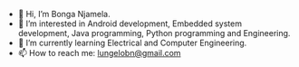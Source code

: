 - 👋 Hi, I’m Bonga Njamela.
- 👀 I’m interested in Android development, Embedded system development, Java programming, Python programming and Engineering. 
- 🌱 I’m currently learning Electrical and Computer Engineering.
- 📫 How to reach me: lungelobn@gmail.com
